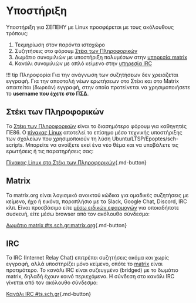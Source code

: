 # Υποστήριξη

Υποστήριξη για ΣΕΠΕΗΥ με Linux προσφέρεται με τους ακόλουθους τρόπους:

1. Τεκμηρίωση στον παρόντα ιστοχώρο
2. Συζητήσεις στο φόρουμ [Στέκι των Πληροφορικών](#steki)
3. Δωμάτιο συνομιλιών με υποστήριξη πολυμέσων στην [υπηρεσία matrix](#matrix)
4. Κανάλι συνομιλιών με απλό κείμενο στην [υπηρεσία IRC](#irc)

!!! tip Πληροφορία
    Για την ανάγνωση των συζητήσεων δεν χρειάζεται εγγραφή. Για την αποστολή νέων
    ερωτήσεων στο Στέκι και στο Matrix απαιτείται (δωρεάν) εγγραφή, στην οποία
    προτείνεται να χρησιμοποιήσετε το **username που έχετε στο ΠΣΔ**.

## Στέκι των Πληροφορικών
<a name="steki"></a>

To [Στέκι των Πληροφορικών](https://alkisg.mysch.gr/steki/) είναι το
διασημότερο φόρουμ για καθηγητές ΠΕ86. Ο [πίνακας
Linux](https://alkisg.mysch.gr/steki/index.php?board=67.0) αποτελεί το επίσημο
μέσο τεχνικής υποστήριξης των σχολείων που χρησιμοποιούν τη λύση
Ubuntu/LTSP/Epoptes/sch-scripts. Μπορείτε να ανοίξετε εκεί ένα νέο θέμα και να
υποβάλετε τις ερωτήσεις ή τις παρατηρήσεις σας:

[Πίνακας Linux στο Στέκι των
Πληροφορικών](https://alkisg.mysch.gr/steki/index.php?board=67.0){.md-button}

## Matrix

Το matrix.org είναι λογισμικό ανοικτού κώδικα για ομαδικές συζητήσεις με
κείμενο, ήχο ή εικόνα, παραπλήσιο με τα Slack, Google Chat, Discord, IRC κλπ.
Είναι προσβάσιμο είτε [μέσω ειδικών εφαρμογών](https://matrix.org/clients/)
για οποιαδήποτε συσκευή, είτε μέσω browser από τον ακόλουθο σύνδεσμο:

[Δωμάτιο matrix #ts.sch.gr:matrix.org](https://app.element.io/#/room/#ts.sch.gr:matrix.org){.md-button}

## IRC

Το IRC (Internet Relay Chat) επιτρέπει συζητήσεις ακόμα και χωρίς εγγραφή,
αλλά υποστηρίζει μόνο κείμενο, οπότε το [matrix](#matrix) είναι προτιμότερο.
Το κανάλι IRC είναι συζευγμένο (bridged) με το δωμάτιο matrix, δηλαδή έχουν
κοινό περιεχόμενο. Η σύνδεση στο κανάλι IRC γίνεται από τον ακόλουθο σύνδεσμο:

[Κανάλι IRC #ts.sch.gr](https://ts.sch.gr/repo/irc){.md-button}

